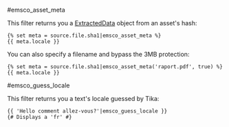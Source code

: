 #emsco_asset_meta

This filter returns you a [ExtractedData](../../src/Helper/AssetExtractor/ExtractedData.php) object from an asset's hash:

```twig
{% set meta = source.file.sha1|emsco_asset_meta %}
{{ meta.locale }}
```

You can also specify a filename and bypass the 3MB protection:


```twig
{% set meta = source.file.sha1|emsco_asset_meta('raport.pdf', true) %}
{{ meta.locale }}
```

#emsco_guess_locale

This filter returns you a text's locale guessed by Tika:

```twig
{{ 'Hello comment allez-vous?'|emsco_guess_locale }}
{# Displays a 'fr' #}
```